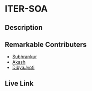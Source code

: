 # ITER-SOA

## Description


## Remarkable Contributers
- [Subhrankur](#installation)
- [Akash](#usage)
- [DibyaJyoti](#features)


## Live Link

